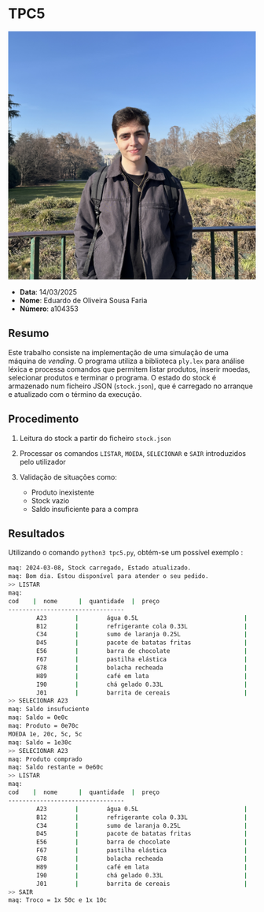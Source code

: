 # TPC5

![foto perfil](../foto_perfil.jpg)

- **Data**: 14/03/2025
- **Nome**: Eduardo de Oliveira Sousa Faria
- **Número**: a104353

## Resumo

Este trabalho consiste na implementação de uma simulação de uma máquina de _vending_.
O programa utiliza a biblioteca `ply.lex` para análise léxica e processa comandos que permitem listar produtos, inserir moedas, selecionar produtos e terminar o programa.
O estado do stock é armazenado num ficheiro JSON (`stock.json`), que é carregado no arranque e atualizado com o término da execução.

## Procedimento

1. Leitura do stock a partir do ficheiro `stock.json`

2. Processar os comandos `LISTAR`, `MOEDA`, `SELECIONAR` e `SAIR` introduzidos pelo utilizador

3. Validação de situações como:

   - Produto inexistente
   - Stock vazio
   - Saldo insuficiente para a compra

## Resultados

Utilizando o comando `python3 tpc5.py`, obtém-se um possível exemplo :

```sh
maq: 2024-03-08, Stock carregado, Estado atualizado.
maq: Bom dia. Estou disponível para atender o seu pedido.
>> LISTAR
maq:
cod    |  nome      |  quantidade  |  preço
---------------------------------
        A23        |        água 0.5L                              |      7        |      0.7
        B12        |        refrigerante cola 0.33L                |      5        |      1.2
        C34        |        sumo de laranja 0.25L                  |      6        |      1.0
        D45        |        pacote de batatas fritas               |      10       |      1.5
        E56        |        barra de chocolate                     |      7        |      1.3
        F67        |        pastilha elástica                      |      14       |      0.5
        G78        |        bolacha recheada                       |      9        |      1.1
        H89        |        café em lata                           |      4        |      1.8
        I90        |        chá gelado 0.33L                       |      6        |      1.2
        J01        |        barrita de cereais                     |      12       |      1.0
>> SELECIONAR A23
maq: Saldo insufuciente
maq: Saldo = 0e0c
maq: Produto = 0e70c
MOEDA 1e, 20c, 5c, 5c
maq: Saldo = 1e30c
>> SELECIONAR A23
maq: Produto comprado
maq: Saldo restante = 0e60c
>> LISTAR
maq:
cod    |  nome      |  quantidade  |  preço
---------------------------------
        A23        |        água 0.5L                              |      6        |      0.7
        B12        |        refrigerante cola 0.33L                |      5        |      1.2
        C34        |        sumo de laranja 0.25L                  |      6        |      1.0
        D45        |        pacote de batatas fritas               |      10       |      1.5
        E56        |        barra de chocolate                     |      7        |      1.3
        F67        |        pastilha elástica                      |      14       |      0.5
        G78        |        bolacha recheada                       |      9        |      1.1
        H89        |        café em lata                           |      4        |      1.8
        I90        |        chá gelado 0.33L                       |      6        |      1.2
        J01        |        barrita de cereais                     |      12       |      1.0
>> SAIR
maq: Troco = 1x 50c e 1x 10c
```
